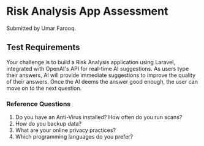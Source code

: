 # Risk Analysis App Assessment

Submitted by Umar Farooq.

## Test Requirements
Your challenge is to build a Risk Analysis application using Laravel, integrated with OpenAI's API for real-time AI suggestions. As users type their answers, AI will provide immediate suggestions to improve the quality of their answers. Once the AI deems the answer good enough, the user can move on to the next question.

### Reference Questions
1. Do you have an Anti-Virus installed? How often do you run scans?
2. How do you backup data?
3. What are your online privacy practices?
4. Which programming languages do you prefer?